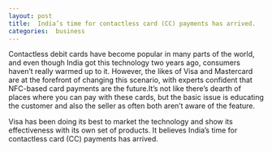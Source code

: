```yaml
---
layout: post
title:  India’s time for contactless card (CC) payments has arrived.
categories:  business
---
```

 
Contactless debit cards have become popular in many parts of the world, and even though India got this technology two years ago, consumers haven’t really warmed up to it. However, the likes of Visa and Mastercard are at the forefront of changing this scenario, with experts confident that NFC-based card payments are the future.It’s not like there’s dearth of places where you can pay with these cards, but the basic issue is educating the customer and also the seller as often both aren’t aware of the feature.

Visa has been doing its best to market the technology and show its effectiveness with its own set of products. It believes India’s time for contactless card (CC) payments has arrived.